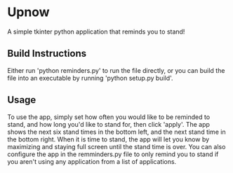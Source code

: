 # Upnow

A simple tkinter python application that reminds you to stand!

## Build Instructions

Either run 'python reminders.py' to run the file directly, or you can build the file into an executable by running 'python setup.py build'.

## Usage

To use the app, simply set how often you would like to be reminded to stand, and how long you'd like to stand for, then click 'apply'.
The app shows the next six stand times in the bottom left, and the next stand time in the bottom right. When it is time to stand,
the app will let you know by maximizing and staying full screen until the stand time is over. You can also configure the app in the 
remminders.py file to only remind you to stand if you aren't using any application from a list of applications.
